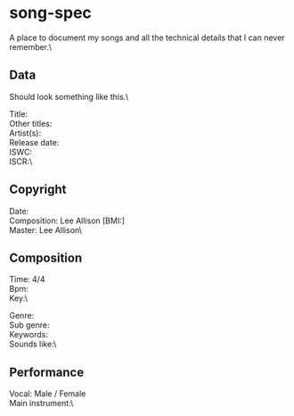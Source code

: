 # song-spec
A place to document my songs and all the technical details that I can never remember.\

## Data
Should look something like this.\

Title:\
Other titles:\
Artist(s):\
Release date:\
ISWC:\
ISCR:\

Copyright
---------
Date:\
Composition: Lee Allison [BMI:]\
Master: Lee Allison\


Composition
-----------
Time: 4/4\
Bpm:\
Key:\

Genre:\
Sub genre:\
Keywords:\
Sounds like:\


Performance
-----------
Vocal: Male / Female\
Main instrument:\
